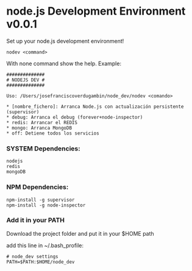 # node.js Development Environment v0.0.1

Set up your node.js development environment!

	nodev <command>
	
With none command show the help. Example:


 	##############
 	# NODEJS DEV #
 	##############

 	Uso: /Users/josefranciscoverdugambin/node_dev/nodev <comando>

  	* [nombre_fichero]: Arranca Node.js con actualización persistente (supervisor)
  	* debug: Arranca el debug (forever+node-inspector)
  	* redis: Arrancar el REDIS
  	* mongo: Arranca MongoDB
  	* off: Detiene todos los servicios


### SYSTEM Dependencies:

	nodejs
	redis
	mongoDB
	

### NPM Dependencies:

	npm-install -g supervisor
	npm-install -g node-inspector
	
### Add it in your PATH

Download the project folder and put it in your $HOME path

add this line in ~/.bash_profile:
	
	# node_dev settings
	PATH=$PATH:$HOME/node_dev
	